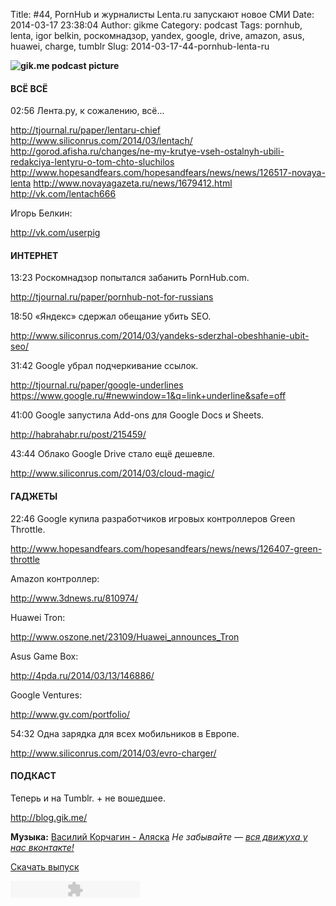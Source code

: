 Title: #44, PornHub и журналисты Lenta.ru запускают новое СМИ
Date: 2014-03-17 23:38:04
Author: gikme
Category: podcast
Tags: pornhub, lenta, igor belkin, роскомнадзор, yandex, google, drive, amazon, asus, huawei, charge, tumblr
Slug: 2014-03-17-44-pornhub-lenta-ru

**![gik.me podcast picture](http://3.bp.blogspot.com/-fihb88-S-Dg/UyciaIpi5oI/AAAAAAAAM-M/qbgMDb_1RDQ/s1600/gikme-pic-s02e44.png)**

#### ВСЁ ВСЁ


02:56 Лента.ру, к сожалению, всё...

<http://tjournal.ru/paper/lentaru-chief>
<http://www.siliconrus.com/2014/03/lentach/>
<http://gorod.afisha.ru/changes/ne-my-krutye-vseh-ostalnyh-ubili-redakciya-lentyru-o-tom-chto-sluchilos>
<http://www.hopesandfears.com/hopesandfears/news/news/126517-novaya-lenta>
<http://www.novayagazeta.ru/news/1679412.html>
<http://vk.com/lentach666>

Игорь Белкин:

<http://vk.com/userpig>


#### ИНТЕРНЕТ


13:23 Роскомнадзор попытался забанить PornHub.com.

<http://tjournal.ru/paper/pornhub-not-for-russians>

18:50 «Яндекс» сдержал обещание убить SEO.

<http://www.siliconrus.com/2014/03/yandeks-sderzhal-obeshhanie-ubit-seo/>

31:42 Google убрал подчеркивание ссылок.

<http://tjournal.ru/paper/google-underlines>
<https://www.google.ru/#newwindow=1&q=link+underline&safe=off>

41:00 Google запустила Add-ons для Google Docs и Sheets.

<http://habrahabr.ru/post/215459/>

43:44 Облако Google Drive стало ещё дешевле.

<http://www.siliconrus.com/2014/03/cloud-magic/>


#### ГАДЖЕТЫ


22:46 Google купила разработчиков игровых контроллеров Green Throttle.

<http://www.hopesandfears.com/hopesandfears/news/news/126407-green-throttle>

Amazon контроллер:

<http://www.3dnews.ru/810974/>

Huawei Tron:

<http://www.oszone.net/23109/Huawei_announces_Tron>

Asus Game Box:

<http://4pda.ru/2014/03/13/146886/>

Google Ventures:

<http://www.gv.com/portfolio/>

54:32 Одна зарядка для всех мобильников в Европе.

<http://www.siliconrus.com/2014/03/evro-charger/>


#### ПОДКАСТ


Теперь и на Tumblr. + не вошедшее.

<http://blog.gik.me/>


**Музыка:** [Василий Корчагин - Аляска](http://vk.com/bacc3)
*Не забывайте — [вся движуха у нас вконтакте!](http://vk.com/gikme)*

[Скачать
выпуск](http://static.qnub.ru/gik.me/mp3/s02/00043-free-windows-bing-replace-chrome-os.mp3)

<embed type="application/x-shockwave-flash" src="http://assets.tumblr.com/swf/audio_player.swf?audio_file=http%3A%2F%2Fstatic.qnub.ru%2Fgik.me%2Fmp3%2Fs02%2F00044-pornhub-and-journalists-of-lenta-ru-launch-new-media.mp3&amp;color=FFFFFF" height="27" width="207" quality="best" wmode="opaque">
</embed>

